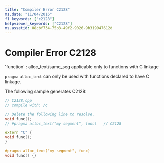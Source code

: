 ```yaml
---
title: "Compiler Error C2128"
ms.date: "11/04/2016"
f1_keywords: ["c2128"]
helpviewer_keywords: ["C2128"]
ms.assetid: 08cbf734-75b3-49f2-9026-9b319947612d
---
```

# Compiler Error C2128

'function' : alloc_text/same_seg applicable only to functions with C linkage

`pragma` `alloc_text` can only be used with functions declared to have C linkage.

The following sample generates C2128:

```cpp
// C2128.cpp
// compile with: /c

// Delete the following line to resolve.
void func();
// #pragma alloc_text("my segment", func)   // C2128

extern "C" {
void func();
}

#pragma alloc_text("my segment", func)
void func() {}
```
